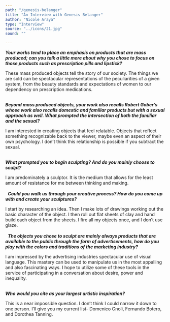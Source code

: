 ```yaml
---
path: "/genesis-belanger"
title: "An Interview with Genesis Belanger"
author: "Nicole Araya"
type: "Interview"
source: "../icons/21.jpg"
sound: ""

---
```


__*Your works tend to place an emphasis on products that are mass produced; can you talk a little more about why you chose to focus on those products such as prescription pills and lipstick?*__

These mass produced objects tell the story of our society. The things we are sold can be spectacular representations of the peculiarities of a given system, from the beauty standards and expectations of women to our dependency on prescription medications.<br /><br />

__*Beyond mass produced objects, your work also recalls Robert Gober’s whose work also recalls domestic and familiar products but with a sexual approach as well. What prompted the intersection of both the familiar and the sexual?*__

I am interested in creating objects that feel relatable. Objects that reflect something recognizable back to the viewer, maybe even an aspect of their own psychology. I don’t think this relationship is possible if you subtract the sexual.  <br /><br />

__*What prompted you to begin sculpting? And do you mainly choose to sculpt?*__

I am predominately a sculptor. It is the medium that allows for the least amount of resistance for me between thinking and making.<br /><br />
 
__*Could you walk us through your creative process? How do you come up with and create your sculptures?*__

I start by researching an idea. Then I make lots of drawings working out the basic character of the object. I then roll out flat sheets of clay and hand build each object from the sheets. I fire all my objects once, and I don’t use glaze.<br /><br />
 
__*The objects you chose to sculpt are mainly always products that are available to the public through the form of advertisements, how do you play with the colors and traditions of the marketing industry?*__

I am impressed by the advertising industries spectacular use of visual language. This mastery can be used to manipulate us in the most appalling and also fascinating ways.  I hope to utilize some of these tools in the service of participating in a conversation about desire, power and inequality.<br /><br />

__*Who would you cite as your largest artistic inspiration?*__

This is a near impossible question. I don’t think I could narrow it down to one person.  I’ll give you my current list- Domenico Gnoli, Fernando Botero,  and Dorothea Tanning.

&nbsp;
